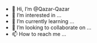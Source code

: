 - 👋 Hi, I’m @Qazar-Qazar
- 👀 I’m interested in ...
- 🌱 I’m currently learning ...
- 💞️ I’m looking to collaborate on ...
- 📫 How to reach me ...

<!---
Qazar-Qazar/Qazar-Qazar is a ✨ special ✨ repository because its `README.md` (this file) appears on your GitHub profile.
You can click the Preview link to take a look at your changes.
--->
